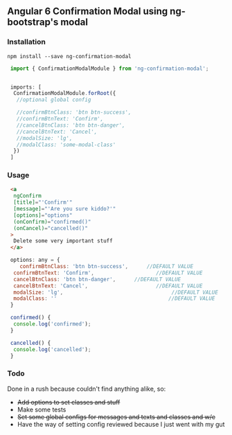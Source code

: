 ## Angular 6 Confirmation Modal using ng-bootstrap's modal

### Installation

```npm install --save ng-confirmation-modal```

```javascript
 import { ConfirmationModalModule } from 'ng-confirmation-modal';


 imports: [
  ConfirmationModalModule.forRoot({
   //optional global config

   //confirmBtnClass: 'btn btn-success',
   //confirmBtnText: 'Confirm',
   //cancelBtnClass: 'btn btn-danger',
   //cancelBtnText: 'Cancel',
   //modalSize: 'lg',
   //modalClass: 'some-modal-class'
  })
 ]
```

### Usage

```html
 <a
  ngConfirm
  [title]="'Confirm'"
  [message]="'Are you sure kiddo?'"
  [options]="options"
  (onConfirm)="confirmed()"
  (onCancel)="cancelled()"
 >
  Delete some very important stuff
 </a>
```

```javascript
 options: any = {
 	confirmBtnClass: 'btn btn-success',      //DEFAULT VALUE
  confirmBtnText: 'Confirm',      				//DEFAULT VALUE
  cancelBtnClass: 'btn btn-danger',      //DEFAULT VALUE
  cancelBtnText: 'Cancel',      				//DEFAULT VALUE
  modalSize: 'lg',      							 //DEFAULT VALUE
  modalClass: ''      								//DEFAULT VALUE
 }

 confirmed() {
  console.log('confirmed');
 }

 cancelled() {
  console.log('cancelled');
 }

```


### Todo
Done in a rush because couldn't find anything alike, so:

- ~~Add options to set classes and stuff~~
- Make some tests
- ~~Set some global configs for messages and texts and classes and w/e~~
- Have the way of setting config reviewed because I just went with my gut

